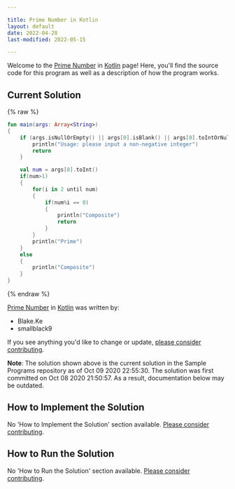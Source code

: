 ```yaml
---

title: Prime Number in Kotlin
layout: default
date: 2022-04-28
last-modified: 2022-05-15

---
```


Welcome to the [Prime Number](https://sampleprograms.io/projects/prime-number) in [Kotlin](https://sampleprograms.io/languages/kotlin) page! Here, you'll find the source code for this program as well as a description of how the program works.

## Current Solution

{% raw %}

```kotlin
fun main(args: Array<String>) 
{
    if (args.isNullOrEmpty() || args[0].isBlank() || args[0].toIntOrNull()?.takeIf { it >= 0 } == null) {
        println("Usage: please input a non-negative integer")
        return
    }

    val num = args[0].toInt()
    if(num>1)
    {
        for(i in 2 until num)
        {
            if(num%i == 0)
            {
                println("Composite")
                return
            }
        }
        println("Prime")
    }
    else
    {
        println("Composite")
    }
}
```

{% endraw %}

[Prime Number](https://sampleprograms.io/projects/prime-number) in [Kotlin](https://sampleprograms.io/languages/kotlin) was written by:

- Blake.Ke
- smallblack9

If you see anything you'd like to change or update, [please consider contributing](https://github.com/TheRenegadeCoder/sample-programs).

**Note**: The solution shown above is the current solution in the Sample Programs repository as of Oct 09 2020 22:55:30. The solution was first committed on Oct 08 2020 21:50:57. As a result, documentation below may be outdated.

## How to Implement the Solution

No 'How to Implement the Solution' section available. [Please consider contributing](https://github.com/TheRenegadeCoder/sample-programs-website).

## How to Run the Solution

No 'How to Run the Solution' section available. [Please consider contributing](https://github.com/TheRenegadeCoder/sample-programs-website).